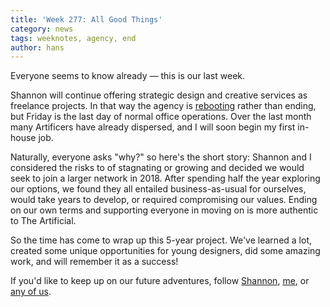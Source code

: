 ```yaml
---
title: 'Week 277: All Good Things'
category: news
tags: weeknotes, agency, end
author: hans
---
```


Everyone seems to know already — this is our last week.

Shannon will continue offering strategic design and creative services as freelance projects. In that way the agency is [rebooting](https://artificial.design/) rather than ending, but Friday is the last day of normal office operations. Over the last month many Artificers have already dispersed, and I will soon begin my first in-house job.

Naturally, everyone asks "why?" so here's the short story: Shannon and I considered the risks to of stagnating or growing and decided we would seek to join a larger network in 2018. After spending half the year exploring our options, we found they all entailed business-as-usual for ourselves, would take years to develop, or required compromising our values. Ending on our own terms and supporting everyone in moving on is more authentic to The Artificial.

So the time has come to wrap up this 5-year project. We've learned a lot, created some unique opportunities for young designers, did some amazing work, and will remember it as a success!

If you'd like to keep up on our future adventures, follow [Shannon](https://shannonethomas.com/), [me](https://hans.gerwitz.com/), or [any of us](/people/).
